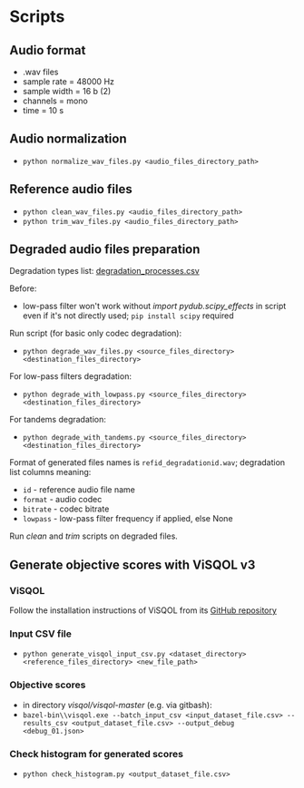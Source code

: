 # Scripts

## Audio format
- .wav files
- sample rate = 48000 Hz
- sample width = 16 b (2)
- channels = mono
- time = 10 s

## Audio normalization
- `python normalize_wav_files.py <audio_files_directory_path>`

## Reference audio files
- `python clean_wav_files.py <audio_files_directory_path>`
- `python trim_wav_files.py <audio_files_directory_path>`

## Degraded audio files preparation
Degradation types list: [degradation_processes.csv](../csv/degradation_processes.csv)

Before:
- low-pass filter won't work without *import pydub.scipy_effects* in script even if it's not directly used; `pip install scipy` required

Run script (for basic only codec degradation):
- `python degrade_wav_files.py <source_files_directory> <destination_files_directory>`

For low-pass filters degradation:
- `python degrade_with_lowpass.py <source_files_directory> <destination_files_directory>`

For tandems degradation:
- `python degrade_with_tandems.py <source_files_directory> <destination_files_directory>`

Format of generated files names is `refid_degradationid.wav`; degradation list columns meaning:
- `id` - reference audio file name
- `format` - audio codec
- `bitrate` - codec bitrate
- `lowpass` - low-pass filter frequency if applied, else None

Run *clean* and *trim* scripts on degraded files.

## Generate objective scores with ViSQOL v3
### ViSQOL
Follow the installation instructions of ViSQOL from its [GitHub repository](https://github.com/google/visqol)

### Input CSV file
- `python generate_visqol_input_csv.py <dataset_directory> <reference_files_directory> <new_file_path>`

### Objective scores
- in directory *visqol/visqol-master* (e.g. via gitbash):
- `bazel-bin\\visqol.exe --batch_input_csv <input_dataset_file.csv> --results_csv <output_dataset_file.csv> --output_debug <debug_01.json>`

### Check histogram for generated scores
- `python check_histogram.py <output_dataset_file.csv>`